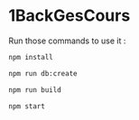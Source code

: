 # 1BackGesCours

Run those commands to use it :

```sh
npm install

npm run db:create

npm run build

npm start
```
